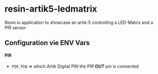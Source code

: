 # resin-artik5-ledmatrix
Resin.io application to showcase an artik-5 controlling a LED-Matrix and a PIR sensor

## Configuration vie ENV Vars

#### PIR

* `PIR_PIN` => which Artik Digital PIN the PIR __*OUT*__ pin is connected
